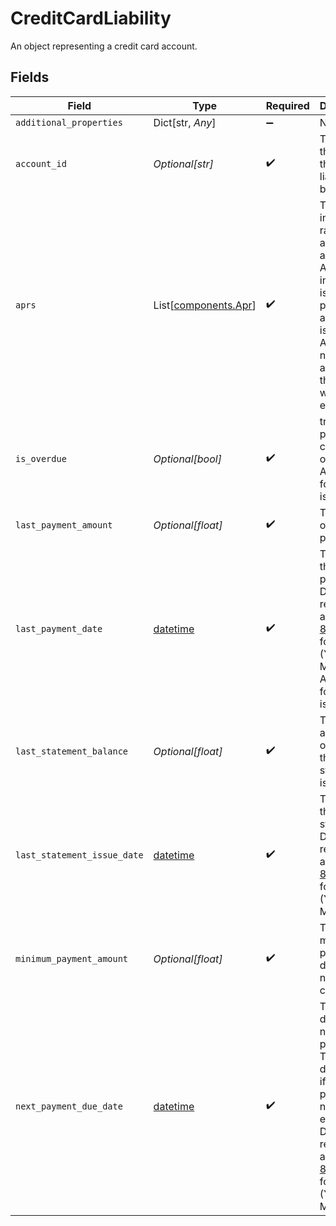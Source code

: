 # CreditCardLiability

An object representing a credit card account.


## Fields

| Field                                                                                                                                                                                 | Type                                                                                                                                                                                  | Required                                                                                                                                                                              | Description                                                                                                                                                                           |
| ------------------------------------------------------------------------------------------------------------------------------------------------------------------------------------- | ------------------------------------------------------------------------------------------------------------------------------------------------------------------------------------- | ------------------------------------------------------------------------------------------------------------------------------------------------------------------------------------- | ------------------------------------------------------------------------------------------------------------------------------------------------------------------------------------- |
| `additional_properties`                                                                                                                                                               | Dict[str, *Any*]                                                                                                                                                                      | :heavy_minus_sign:                                                                                                                                                                    | N/A                                                                                                                                                                                   |
| `account_id`                                                                                                                                                                          | *Optional[str]*                                                                                                                                                                       | :heavy_check_mark:                                                                                                                                                                    | The ID of the account that this liability belongs to.                                                                                                                                 |
| `aprs`                                                                                                                                                                                | List[[components.Apr](../../models/shared/apr.md)]                                                                                                                                    | :heavy_check_mark:                                                                                                                                                                    | The various interest rates that apply to the account. APR information is not provided by all card issuers; if APR data is not available, this array will be empty.                    |
| `is_overdue`                                                                                                                                                                          | *Optional[bool]*                                                                                                                                                                      | :heavy_check_mark:                                                                                                                                                                    | true if a payment is currently overdue. Availability for this field is limited.                                                                                                       |
| `last_payment_amount`                                                                                                                                                                 | *Optional[float]*                                                                                                                                                                     | :heavy_check_mark:                                                                                                                                                                    | The amount of the last payment.                                                                                                                                                       |
| `last_payment_date`                                                                                                                                                                   | [datetime](https://docs.python.org/3/library/datetime.html#datetime-objects)                                                                                                          | :heavy_check_mark:                                                                                                                                                                    | The date of the last payment. Dates are returned in an [ISO 8601](https://wikipedia.org/wiki/ISO_8601) format (YYYY-MM-DD). Availability for this field is limited.                   |
| `last_statement_balance`                                                                                                                                                              | *Optional[float]*                                                                                                                                                                     | :heavy_check_mark:                                                                                                                                                                    | The total amount owed as of the last statement issued                                                                                                                                 |
| `last_statement_issue_date`                                                                                                                                                           | [datetime](https://docs.python.org/3/library/datetime.html#datetime-objects)                                                                                                          | :heavy_check_mark:                                                                                                                                                                    | The date of the last statement. Dates are returned in an [ISO 8601](https://wikipedia.org/wiki/ISO_8601) format (YYYY-MM-DD).                                                         |
| `minimum_payment_amount`                                                                                                                                                              | *Optional[float]*                                                                                                                                                                     | :heavy_check_mark:                                                                                                                                                                    | The minimum payment due for the next billing cycle.                                                                                                                                   |
| `next_payment_due_date`                                                                                                                                                               | [datetime](https://docs.python.org/3/library/datetime.html#datetime-objects)                                                                                                          | :heavy_check_mark:                                                                                                                                                                    | The due date for the next payment. The due date is `null` if a payment is not expected. Dates are returned in an [ISO 8601](https://wikipedia.org/wiki/ISO_8601) format (YYYY-MM-DD). |